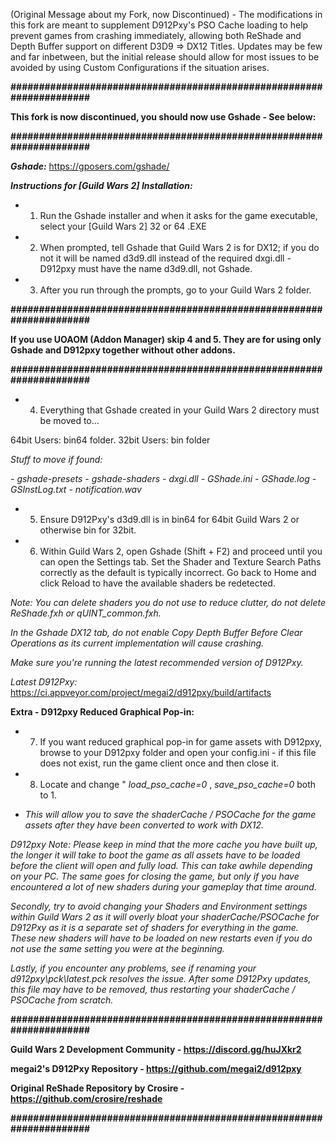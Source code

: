 (Original Message about my Fork, now Discontinued) - The modifications in this fork are meant to supplement D912Pxy's PSO Cache loading to help prevent games from crashing immediately, allowing both ReShade and Depth Buffer support on different D3D9 => DX12 Titles. Updates may be few and far inbetween, but the initial release should allow for most issues to be avoided by using Custom Configurations if the situation arises.

**#####################################################################**

**This fork is now discontinued, you should now use Gshade - See below:**

**#####################################################################**

***Gshade:*** https://gposers.com/gshade/

***Instructions for [Guild Wars 2] Installation:***

- 1. Run the Gshade installer and when it asks for the game executable, select your [Guild Wars 2] 32 or 64 .EXE

- 2. When prompted, tell Gshade that Guild Wars 2 is for DX12; if you do not it will be named d3d9.dll instead of the required dxgi.dll - D912pxy must have the name d3d9.dll, not Gshade.

- 3. After you run through the prompts, go to your Guild Wars 2 folder. 

**#####################################################################**

**If you use UOAOM (Addon Manager) skip 4 and 5. They are for using only Gshade and D912pxy together without other addons.**

**#####################################################################**

- 4. Everything that Gshade created in your Guild Wars 2 directory must be moved to...

64bit Users: bin64 folder.
32bit Users:  bin folder

*Stuff to move if found:*

  *- gshade-presets*
  *- gshade-shaders*
  *- dxgi.dll*
  *- GShade.ini*
  *- GShade.log*
  *- GSInstLog.txt*
  *- notification.wav*

- 5. Ensure D912Pxy's d3d9.dll is in bin64 for 64bit Guild Wars 2 or otherwise bin  for 32bit.

- 6. Within Guild Wars 2, open Gshade (Shift + F2) and proceed until you can open the Settings tab.  Set the Shader and Texture Search Paths correctly as the default is typically incorrect. Go back to Home and click Reload to have the available shaders be redetected.

*Note: You can delete shaders you do not use to reduce clutter, do not delete ReShade.fxh or qUINT_common.fxh.*

*In the Gshade DX12 tab, do not enable Copy Depth Buffer Before Clear Operations as its current implementation will cause crashing.*

*Make sure you're running the latest recommended version of D912Pxy.*

*Latest D912Pxy:*
https://ci.appveyor.com/project/megai2/d912pxy/build/artifacts

**Extra - D912pxy Reduced Graphical Pop-in:**

- 7. If you want reduced graphical pop-in for game assets with D912pxy, browse to your D912pxy folder and open your config.ini - if this file does not exist, run the game client once and then close it.

- 8. Locate and change " *load_pso_cache=0* ,  *save_pso_cache=0* both to 1.

- *This will allow you to save the shaderCache / PSOCache for the game assets after they have been converted to work with DX12.*

*D912pxy Note: Please keep in mind that the more cache you have built up, the longer it will take to boot the game as all assets have to be loaded before the client will open and fully load.  This can take awhile depending on your PC.  The same goes for closing the game, but only if you have encountered a lot of new shaders during your gameplay that time around.*

*Secondly, try to avoid changing your Shaders and Environment settings within Guild Wars 2 as it will overly bloat your shaderCache/PSOCache for D912Pxy as it is a separate set of shaders for everything in the game.  These new shaders will have to be loaded on new restarts even if you do not use the same setting you were at the beginning.*

*Lastly, if you encounter any problems, see if renaming your d912pxy\pck\latest.pck resolves the issue.  After some D912Pxy updates, this file may have to be removed, thus restarting your shaderCache / PSOCache from scratch.*



**#####################################################################**

**Guild Wars 2 Development Community - https://discord.gg/huJXkr2**

**megai2's D912Pxy Repository - https://github.com/megai2/d912pxy**

**Original ReShade Repository by Crosire - https://github.com/crosire/reshade**

**#####################################################################**
